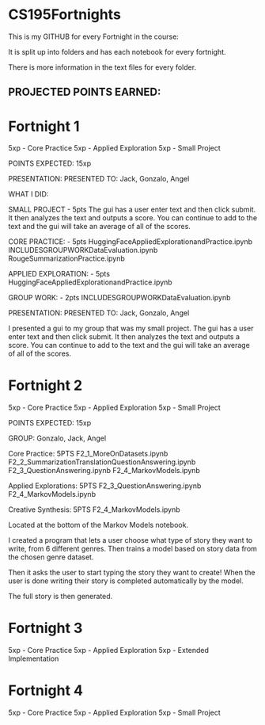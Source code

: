 # CS195Fortnights


This is my GITHUB for every Fortnight in the course:

It is split up into folders and has each notebook for every fortnight.

There is more information in the text files for every folder.

## PROJECTED POINTS EARNED:

# Fortnight 1
5xp - Core Practice
5xp - Applied Exploration
5xp - Small Project

POINTS EXPECTED: 15xp

PRESENTATION:
  PRESENTED TO: Jack, Gonzalo, Angel

WHAT I DID:

SMALL PROJECT - 5pts
The gui has a user enter text and then click submit. 
It then analyzes the text and outputs a score.
You can continue to add to the text and the gui will take an average of all of the scores.

CORE PRACTICE: - 5pts
  HuggingFaceAppliedExplorationandPractice.ipynb
  INCLUDESGROUPWORKDataEvaluation.ipynb
  RougeSummarizationPractice.ipynb

APPLIED EXPLORATION: - 5pts
  HuggingFaceAppliedExplorationandPractice.ipynb

GROUP WORK: - 2pts
  INCLUDESGROUPWORKDataEvaluation.ipynb

PRESENTATION:
  PRESENTED TO: Jack, Gonzalo, Angel

I presented a gui to my group that was my small project.
The gui has a user enter text and then click submit. 
It then analyzes the text and outputs a score.
You can continue to add to the text and the gui will take an average of all of the scores.

# Fortnight 2
5xp - Core Practice
5xp - Applied Exploration
5xp - Small Project

POINTS EXPECTED: 15xp

GROUP: Gonzalo, Jack, Angel


Core Practice: 5PTS
F2_1_MoreOnDatasets.ipynb
F2_2_SummarizationTranslationQuestionAnswering.ipynb
F2_3_QuestionAnswering.ipynb
F2_4_MarkovModels.ipynb


Applied Explorations: 5PTS
F2_3_QuestionAnswering.ipynb
F2_4_MarkovModels.ipynb


Creative Synthesis: 5PTS
F2_4_MarkovModels.ipynb

Located at the bottom of the Markov Models notebook.

I created a program that lets a user choose what type of story they want to write, from 6 different genres.
Then trains a model based on story data from the chosen genre dataset.

Then it asks the user to start typing the story they want to create! 
When the user is done writing their story is completed automatically by the model.

The full story is then generated.

# Fortnight 3
5xp - Core Practice
5xp - Applied Exploration
5xp - Extended Implementation

# Fortnight 4
5xp - Core Practice
5xp - Applied Exploration
5xp - Small Project

